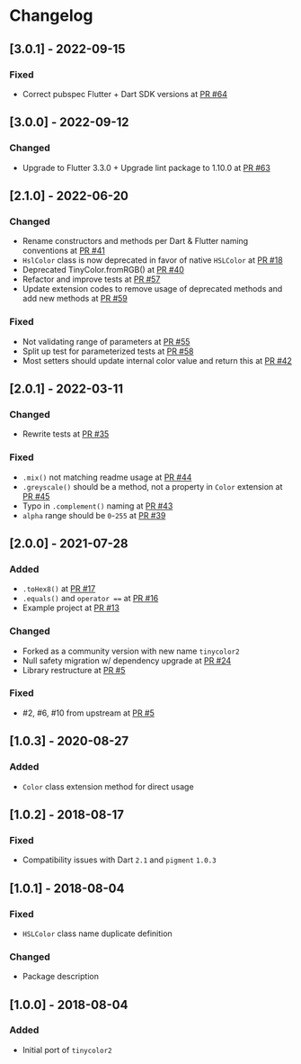 # Changelog

## [3.0.1] - 2022-09-15

### Fixed
- Correct pubspec Flutter + Dart SDK versions at [PR #64](https://github.com/TinyCommunity/tinycolor2/pull/64)

## [3.0.0] - 2022-09-12

### Changed
- Upgrade to Flutter 3.3.0 + Upgrade lint package to 1.10.0 at [PR #63](https://github.com/TinyCommunity/tinycolor2/pull/63)

## [2.1.0] - 2022-06-20

### Changed
* Rename constructors and methods per Dart & Flutter naming conventions at [PR #41](https://github.com/TinyCommunity/tinycolor2/pull/41)
* `HslColor` class is now deprecated in favor of native `HSLColor` at [PR #18](https://github.com/TinyCommunity/tinycolor2/pull/35)
* Deprecated TinyColor.fromRGB() at [PR #40](https://github.com/TinyCommunity/tinycolor2/pull/40)
* Refactor and improve tests at [PR #57](https://github.com/TinyCommunity/tinycolor2/pull/57)
* Update extension codes to remove usage of deprecated methods and add new methods at [PR #59](https://github.com/TinyCommunity/tinycolor2/pull/59)

### Fixed
* Not validating range of parameters at [PR #55](https://github.com/TinyCommunity/tinycolor2/pull/55)
* Split up test for parameterized tests at [PR #58](https://github.com/TinyCommunity/tinycolor2/pull/58)
* Most setters should update internal color value and return this at [PR #42](https://github.com/TinyCommunity/tinycolor2/pull/42)

## [2.0.1] - 2022-03-11

### Changed
* Rewrite tests at [PR #35](https://github.com/TinyCommunity/tinycolor2/pull/35)

### Fixed
* `.mix()` not matching readme usage at [PR #44](https://github.com/TinyCommunity/tinycolor2/pull/44)
* `.greyscale()` should be a method, not a property in `Color` extension at [PR #45](https://github.com/TinyCommunity/tinycolor2/pull/45)
* Typo in `.complement()` naming at [PR #43](https://github.com/TinyCommunity/tinycolor2/pull/43)
* `alpha` range should be `0`-`255` at [PR #39](https://github.com/TinyCommunity/tinycolor2/pull/39)

## [2.0.0] - 2021-07-28

### Added
* `.toHex8()` at [PR #17](https://github.com/TinyCommunity/tinycolor2/pull/17)
* `.equals()` and `operator ==` at [PR #16](https://github.com/TinyCommunity/tinycolor2/pull/16)
* Example project at [PR #13](https://github.com/TinyCommunity/tinycolor2/pull/13)

### Changed
* Forked as a community version with new name `tinycolor2`
* Null safety migration w/ dependency upgrade at [PR #24](https://github.com/TinyCommunity/tinycolor2/pull/24)
* Library restructure at [PR #5](https://github.com/TinyCommunity/tinycolor2/pull/5)

### Fixed
* #2, #6, #10 from upstream at [PR #5](https://github.com/TinyCommunity/tinycolor2/pull/5)

## [1.0.3] - 2020-08-27

### Added
* `Color` class extension method for direct usage

## [1.0.2] - 2018-08-17

### Fixed
* Compatibility issues with Dart `2.1` and `pigment` `1.0.3`

## [1.0.1] - 2018-08-04

### Fixed
* `HSLColor` class name duplicate definition

### Changed
* Package description

## [1.0.0] - 2018-08-04

### Added
* Initial port of `tinycolor2`
